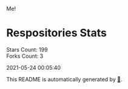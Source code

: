 Me!

# Respositories Stats
Stars Count: 199  
Forks Count: 3

2021-05-24 00:05:40  

This README is automatically generated by [🐰](https://github.com/rnitta/rnitta).
